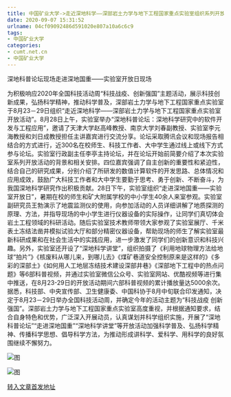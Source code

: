 ```yaml
---
title: 中国矿业大学->走近深地科学——深部岩土力学与地下工程国家重点实验室组织系列开放活动 | cumt.net.cn
date: 2020-09-07 15:31:52
urlname: 04cf09092486d591020e807a10a6c6c9
tags: 
- 中国矿业大学
categories:
- cumt.net.cn
- 中国矿业大学
---
```

深地科普论坛现场走进深地国重——实验室开放日现场

为积极响应2020年全国科技活动周“科技战疫、创新强国”主题活动，展示科技创新成果，弘扬科学精神，推动科学普及，深部岩土力学与地下工程国家重点实验室于8月23－29日组织“走近深地科学——深部岩土力学与地下工程国家重点实验室开放活动”。8月28日上午，实验室举办“深地科普论坛：深地科学研究中的软件开发与工程应用”，邀请了天津大学赵高峰教授、南京大学刘春副教授、实验室李元海教授和刘日成教授担任主讲嘉宾进行交流分享。论坛采取腾讯会议和现场报告相结合的方式进行，近300名在校师生、科技工作者、大中学生通过线上或线下方式参与论坛。实验室行政副主任李亭主持论坛，并在论坛开始前简要介绍了本次实验室系列开放活动的背景和相关安排。四位嘉宾强调了自主创新的重要性和紧迫性，结合自己的研究成果，分别介绍了所研发的数值计算软件的开发思路、总体情况和应用成效，鼓励广大科技工作者和大中学生要勤于思考、勇于创新、不断奋斗，为我国深地科学研究作出积极贡献。28日下午，实验室组织“走进深地国重——实验室开放日”，暑期在校的师生和矿大附属学校的中小学生40余人来室参观。实验室副研究员王勃演示了地震监测仪的使用，向参加活动的人员详细讲解了地质探测的原理、方法，并指导现场的中小学生进行仪器设备的实际操作，让同学们真切体会岩土工程领域的科研活动。随后实验室技术教师带领大家参观了实验室展厅、千米表土冻结法凿井模拟试验大厅和部分精密仪器设备，帮助现场的师生了解实验室最新科研成果和在社会生活中的实践应用，进一步激发了同学们的创新意识和科技兴趣。另外，实验室还开设了“深地科学讲堂”，组织拍摄了《利用地球物理方法给地球“拍片”》《核废料从哪儿来，到哪儿去》《煤矿巷道安全控制原来是这样的》《多彩的深部土》《如何用人工地层冻结技术建设深部井巷》《深部地下工程中的热点问题》等6部科普视频，并通过实验室微信公众号、实验室网站、优酷视频等进行集中推送，在8月23-29日的开放活动期间六部科普视频的累计播放量达5000余次。据悉，科技部、中央宣传部、卫生健康委、中国科协于8月中旬联合印发通知，决定于8月23－29日举办全国科技活动周，并确定今年的活动主题为“科技战疫 创新强国”。深部岩土力学与地下工程国家重点实验室高度重视，并根据通知要求，结合自身特色和优势，广泛深入开展动员，认真谋划并科学组织实施，开展了“深地科普论坛”“走进深地国重”“深地科学讲堂”等开放活动加强科学普及、弘扬科学精神、传播科学思想、倡导科学方法，为推动形成讲科学、爱科学、用科学的良好氛围继续不懈努力。

![图](http://xwzx.cumt.edu.cn/_upload/article/images/39/59/56ea692d4380b211ccff4797fd83/ac57f1bc-f7fc-4793-8bb6-5b74971b1327.jpg)

![图](http://xwzx.cumt.edu.cn/_upload/article/images/39/59/56ea692d4380b211ccff4797fd83/5596ca49-46f6-4497-b942-a17861cc7e11.jpg)

[转入文章首发地址](http://xwzx.cumt.edu.cn/c2/32/c523a574002/page.htm)